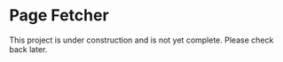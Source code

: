 # Page Fetcher 

This project is under construction and is not yet complete. Please check back later.